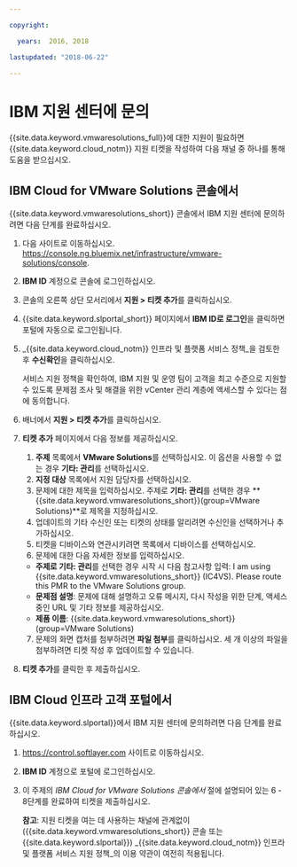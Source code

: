 ```yaml
---

copyright:

  years:  2016, 2018

lastupdated: "2018-06-22"

---
```


# IBM 지원 센터에 문의

{{site.data.keyword.vmwaresolutions_full}}에 대한 지원이 필요하면 {{site.data.keyword.cloud_notm}} 지원 티켓을 작성하여 다음 채널 중 하나를 통해 도움을 받으십시오.

## IBM Cloud for VMware Solutions 콘솔에서

{{site.data.keyword.vmwaresolutions_short}} 콘솔에서 IBM 지원 센터에 문의하려면 다음 단계를 완료하십시오.

1. 다음 사이트로 이동하십시오.
   https://console.ng.bluemix.net/infrastructure/vmware-solutions/console.
2. **IBM ID** 계정으로 콘솔에 로그인하십시오.
3. 콘솔의 오른쪽 상단 모서리에서 **지원 > 티켓 추가**를 클릭하십시오.
4. {{site.data.keyword.slportal_short}} 페이지에서 **IBM ID로 로그인**을 클릭하면 포털에 자동으로 로그인됩니다.
5. _{{site.data.keyword.cloud_notm}} 인프라 및 플랫폼 서비스 정책_을 검토한 후 **수신확인**을 클릭하십시오.

   서비스 지원 정책을 확인하여, IBM 지원 및 운영 팀이 고객을 최고 수준으로 지원할 수 있도록 문제점 조사 및 해결을 위한 vCenter 관리 계층에 액세스할 수 있다는 점에 동의합니다.

6. 배너에서 **지원 > 티켓 추가**를 클릭하십시오.
7. **티켓 추가** 페이지에서 다음 정보를 제공하십시오.
   1. **주제** 목록에서 **VMware Solutions**를 선택하십시오. 이 옵션을 사용할 수 없는 경우 **기타: 관리**를 선택하십시오.   
   2. **지정 대상** 목록에서 지원 담당자를 선택하십시오.  
   3. 문제에 대한 제목을 입력하십시오. 주제로 **기타: 관리**를 선택한 경우
   **{{site.data.keyword.vmwaresolutions_short}}(group=VMware Solutions)**로 제목을 지정하십시오.  
   4. 업데이트의 기타 수신인 또는 티켓의 상태를 알리려면 수신인을 선택하거나 추가하십시오.
   5. 티켓을 디바이스와 연관시키려면 목록에서 디바이스를 선택하십시오.  
   6. 문제에 대한 다음 자세한 정보를 입력하십시오.      
     * **주제로 기타: 관리**를 선택한 경우 시작 시 다음 참고사항 입력: I am using {{site.data.keyword.vmwaresolutions_short}} (IC4VS). Please route this PMR to the VMware Solutions group.   
     * **문제점 설명**: 문제에 대해 설명하고 오류 메시지, 다시 작성을 위한 단계, 액세스 중인 URL 및 기타 정보를 제공하십시오.    
     * **제품 이름**: {{site.data.keyword.vmwaresolutions_short}}(group=VMware Solutions)    
   7. 문제의 화면 캡처를 첨부하려면 **파일 첨부**를 클릭하십시오. 세 개 이상의 파일을 첨부하려면 티켓 작성 후
   업데이트할 수 있습니다.  
8. **티켓 추가**를 클릭한 후 제출하십시오.

## IBM Cloud 인프라 고객 포털에서

{{site.data.keyword.slportal}}에서 IBM 지원 센터에 문의하려면 다음 단계를 완료하십시오.

1. https://control.softlayer.com 사이트로 이동하십시오.
2. **IBM ID** 계정으로 포털에 로그인하십시오.
3. 이 주제의 _IBM Cloud for VMware Solutions 콘솔에서_ 절에 설명되어 있는 6 - 8단계를 완료하여 티켓을 제출하십시오. 

    **참고**: 지원 티켓을 여는 데 사용하는 채널에 관계없이({{site.data.keyword.vmwaresolutions_short}} 콘솔 또는 {{site.data.keyword.slportal}}) _{{site.data.keyword.cloud_notm}} 인프라 및 플랫폼 서비스 지원 정책_의 이용 약관이 여전히 적용됩니다.
